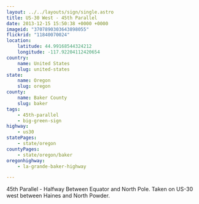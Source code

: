 ```yaml
---
layout: ../../layouts/sign/single.astro
title: US-30 West - 45th Parallel
date: 2013-12-15 15:50:38 +0000 +0000
imageid: "3707890303643898055"
flickrid: "11840070024"
location:
    latitude: 44.99168544324212
    longitude: -117.92204112420654
country:
    name: United States
    slug: united-states
state:
    name: Oregon
    slug: oregon
county:
    name: Baker County
    slug: baker
tags:
    - 45th-parallel
    - big-green-sign
highway:
    - us30
statePages:
    - state/oregon
countyPages:
    - state/oregon/baker
oregonhighway:
    - la-grande-baker-highway

---
```

45th Parallel - Halfway Between Equator and North Pole.  Taken on US-30 west between Haines and North Powder.